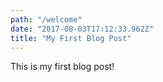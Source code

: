 ```yaml
---
path: "/welcome"
date: "2017-08-03T17:12:33.962Z"
title: "My First Blog Post"
---
```


This is my first blog post!

